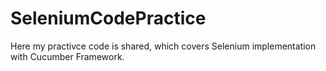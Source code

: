 # SeleniumCodePractice
Here my practivce code is shared, which covers Selenium implementation with Cucumber Framework. 

